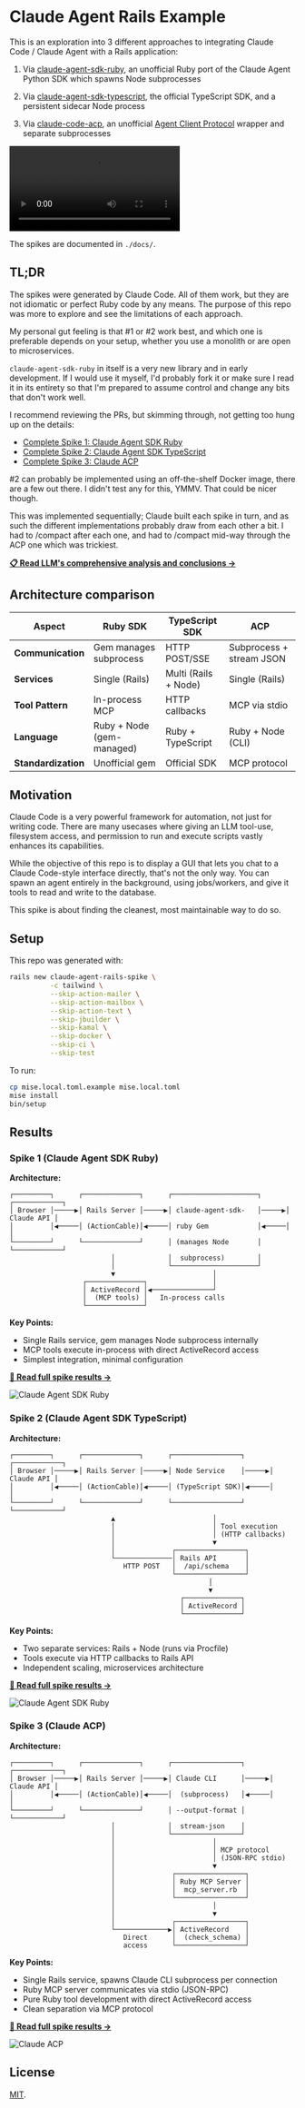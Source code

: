 # Claude Agent Rails Example

This is an exploration into 3 different approaches to integrating Claude Code /
Claude Agent with a Rails application:

1) Via
[claude-agent-sdk-ruby](https://github.com/ya-luotao/claude-agent-sdk-ruby), an
unofficial Ruby port of the Claude Agent Python SDK which spawns Node
subprocesses

2) Via
[claude-agent-sdk-typescript](https://github.com/anthropics/claude-agent-sdk-typescript),
the official TypeScript SDK, and a persistent sidecar Node process

3) Via [claude-code-acp](https://github.com/zed-industries/claude-code-acp), an
unofficial [Agent Client Protocol](https://agentclientprotocol.com) wrapper and
separate subprocesses

![Demo video](docs/demo.mov)

The spikes are documented in `./docs/`.

## TL;DR

The spikes were generated by Claude Code. All of them work, but they are not
idiomatic or perfect Ruby code by any means. The purpose of this repo was more
to explore and see the limitations of each approach.

My personal gut feeling is that #1 or #2 work best, and which one is preferable
depends on your setup, whether you use a monolith or are open to microservices.

`claude-agent-sdk-ruby` in itself is a very new library and in early
development. If I would use it myself, I'd probably fork it or make sure I read
it in its entirety so that I'm prepared to assume control and change any bits
that don't work well.

I recommend reviewing the PRs, but skimming through, not getting too hung up on
the details:

- [Complete Spike 1: Claude Agent SDK Ruby](https://github.com/tvararu/claude-agent-rails-spike/pull/1)
- [Complete Spike 2: Claude Agent SDK TypeScript](https://github.com/tvararu/claude-agent-rails-spike/pull/2)
- [Complete Spike 3: Claude ACP](https://github.com/tvararu/claude-agent-rails-spike/pull/3)

#2 can probably be implemented using an off-the-shelf Docker image, there are a
few out there. I didn't test any for this, YMMV. That could be nicer though.

This was implemented sequentially; Claude built each spike in turn, and as such
the different implementations probably draw from each other a bit. I had to
/compact after each one, and had to /compact mid-way through the ACP one which
was trickiest.

**[📋 Read LLM's comprehensive analysis and conclusions →](docs/llm-conclusions.md)**

## Architecture comparison

| Aspect | Ruby SDK | TypeScript SDK | ACP |
|--------|----------|----------------|-----|
| **Communication** | Gem manages subprocess | HTTP POST/SSE | Subprocess + stream JSON |
| **Services** | Single (Rails) | Multi (Rails + Node) | Single (Rails) |
| **Tool Pattern** | In-process MCP | HTTP callbacks | MCP via stdio |
| **Language** | Ruby + Node (gem-managed) | Ruby + TypeScript | Ruby + Node (CLI) |
| **Standardization** | Unofficial gem | Official SDK | MCP protocol |

## Motivation

Claude Code is a very powerful framework for automation, not just for writing
code. There are many usecases where giving an LLM tool-use, filesystem access,
and permission to run and execute scripts vastly enhances its capabilities.

While the objective of this repo is to display a GUI that lets you chat to a
Claude Code-style interface directly, that's not the only way. You can spawn an
agent entirely in the background, using jobs/workers, and give it tools to read
and write to the database.

This spike is about finding the cleanest, most maintainable way to do so.

## Setup

This repo was generated with:

```sh
rails new claude-agent-rails-spike \
          -c tailwind \
          --skip-action-mailer \
          --skip-action-mailbox \
          --skip-action-text \
          --skip-jbuilder \
          --skip-kamal \
          --skip-docker \
          --skip-ci \
          --skip-test
```

To run:

```sh
cp mise.local.toml.example mise.local.toml
mise install
bin/setup
```

## Results

### Spike 1 (Claude Agent SDK Ruby)

**Architecture:**
```
┌─────────┐      ┌──────────────┐      ┌─────────────────────┐      ┌────────────┐
│ Browser │─────▶│ Rails Server │─────▶│ claude-agent-sdk-   │─────▶│ Claude API │
│         │◀─────│ (ActionCable)│◀─────│ ruby Gem            │◀─────│            │
└─────────┘      └──────────────┘      │ (manages Node       │      └────────────┘
                         │             │  subprocess)        │
                         │             └─────────────────────┘
                         ▼                        │
                  ┌──────────────┐                │
                  │ ActiveRecord │◀───────────────┘
                  │  (MCP tools) │   In-process calls
                  └──────────────┘
```

**Key Points:**
- Single Rails service, gem manages Node subprocess internally
- MCP tools execute in-process with direct ActiveRecord access
- Simplest integration, minimal configuration

**[📄 Read full spike results →](docs/spike-ruby-sdk-results.md)**

![Claude Agent SDK Ruby](docs/spike-ruby-sdk-screenshot.png)

### Spike 2 (Claude Agent SDK TypeScript)

**Architecture:**
```
┌─────────┐      ┌──────────────┐      ┌─────────────────┐      ┌────────────┐
│ Browser │─────▶│ Rails Server │─────▶│ Node Service    │─────▶│ Claude API │
│         │◀─────│ (ActionCable)│◀─────│ (TypeScript SDK)│◀─────│            │
└─────────┘      └──────────────┘      └─────────────────┘      └────────────┘
                         ▲                        │
                         │                        │ Tool execution
                         │                        │ (HTTP callbacks)
                         │                        ▼
                         │              ┌─────────────────┐
                         └──────────────│ Rails API       │
                            HTTP POST   │  /api/schema    │
                                        └─────────────────┘
                                                 │
                                                 ▼
                                          ┌──────────────┐
                                          │ ActiveRecord │
                                          └──────────────┘
```

**Key Points:**
- Two separate services: Rails + Node (runs via Procfile)
- Tools execute via HTTP callbacks to Rails API
- Independent scaling, microservices architecture

**[📄 Read full spike results →](docs/spike-typescript-sdk-results.md)**

![Claude Agent SDK Ruby](docs/spike-typescript-sdk-screenshot.png)

### Spike 3 (Claude ACP)

**Architecture:**
```
┌─────────┐      ┌──────────────┐      ┌─────────────────┐      ┌────────────┐
│ Browser │─────▶│ Rails Server │─────▶│ Claude CLI      │─────▶│ Claude API │
│         │◀─────│ (ActionCable)│◀─────│  (subprocess)   │◀─────│            │
└─────────┘      └──────────────┘      │ --output-format │      └────────────┘
                         │             │  stream-json    │
                         │             └─────────────────┘
                         │                        │
                         │                        │ MCP protocol
                         │                        │ (JSON-RPC stdio)
                         │                        ▼
                         │              ┌─────────────────┐
                         │              │ Ruby MCP Server │
                         │              │  mcp_server.rb  │
                         │              └─────────────────┘
                         │                        │
                         │                        ▼
                         │              ┌─────────────────┐
                         └─────────────▶│ ActiveRecord    │
                            Direct      │  (check_schema) │
                            access      └─────────────────┘
```

**Key Points:**
- Single Rails service, spawns Claude CLI subprocess per connection
- Ruby MCP server communicates via stdio (JSON-RPC)
- Pure Ruby tool development with direct ActiveRecord access
- Clean separation via MCP protocol

**[📄 Read full spike results →](docs/spike-acp-results.md)**

![Claude ACP](docs/spike-acp-screenshot.png)

## License

[MIT](LICENSE).
